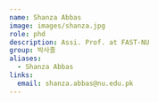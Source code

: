 ```yaml
---
name: Shanza Abbas
image: images/shanza.jpg
role: phd
description: Assi. Prof. at FAST-NU
group: 박사졸
aliases:
  - Shanza Abbas
links:
  email: shanza.abbas@nu.edu.pk
---
```

